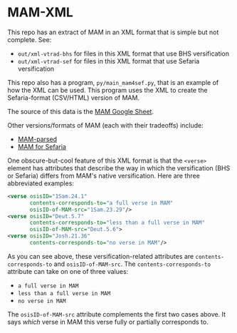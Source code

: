 # MAM-XML
This repo has an extract of MAM in an XML format that is simple but not complete. See:
* `out/xml-vtrad-bhs` for files in this XML format that use BHS versification
* `out/xml-vtrad-sef` for files in this XML format that use Sefaria versification

This repo also has a program, `py/main_mam4sef.py`,
that is an example of how the XML can be used.
This program uses the XML to create the Sefaria-format (CSV/HTML) version of MAM.

The source of this data is the
[MAM Google Sheet](https://docs.google.com/spreadsheets/d/1mkQyj6by1AtBUabpbaxaZq9Z2X3pX8ZpwG91ZCSOEYs/edit#gid=920165745).

Other versions/formats of MAM (each with their tradeoffs) include:

* [MAM-parsed](https://github.com/bdenckla/MAM-parsed)
* [MAM for Sefaria](https://github.com/bdenckla/MAM-for-Sefaria)

One obscure-but-cool feature of this XML format
is that the `<verse>` element has attributes
that describe the way in which the versification (BHS or Sefaria)
differs from MAM's native versification.
Here are three abbreviated examples:
```xml
<verse osisID="1Sam.24.1"
       contents-corresponds-to="a full verse in MAM"
       osisID-of-MAM-src="1Sam.23.29"/>
<verse osisID="Deut.5.7"
       contents-corresponds-to="less than a full verse in MAM"
       osisID-of-MAM-src="Deut.5.6">
<verse osisID="Josh.21.36"
       contents-corresponds-to="no verse in MAM"/>
```
As you can see above, these versification-related attributes are
`contents-corresponds-to` and `osisID-of-MAM-src`.
The `contents-corresponds-to` attribute can take on one of three values:

* `a full verse in MAM`
* `less than a full verse in MAM`
* `no verse in MAM`

The `osisID-of-MAM-src` attribute complements the first two cases
above. It says _which_ verse in MAM this verse fully or partially
corresponds to.
